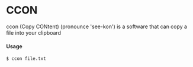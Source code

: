 # CCON

ccon (Copy CONtent) (pronounce 'see-kon') is a software that can copy a
file into your clipboard

#### Usage

```shell
$ ccon file.txt
```
